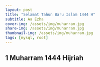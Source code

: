 ```yaml
---
layout: post
title: "Selamat Tahun Baru Islam 1444 H"
subtitle: Aa Ezha
cover-img: /assets/img/muharram.jpg
share-img: /assets/img/muharram.jpg
thumbnail-img: /assets/img/muharram.jpg
tags: [mysql, root]
---
```


## 1 Muharram 1444 Hijriah